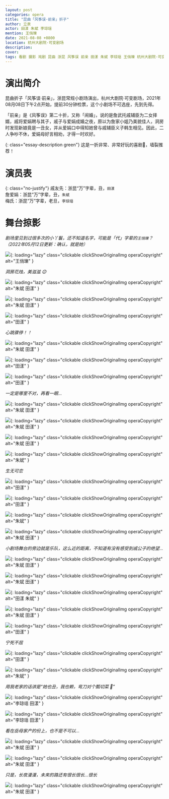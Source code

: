 ```yaml
---
layout: post
categories: opera
title: "昆曲「风筝误·前亲」折子"
author: 立泉
actor: 田漾 朱斌 李琼瑶
mention: 王俏瓅
date: 2021-08-08 +0800
location: 杭州大剧院·可变剧场
description: 
cover: 
tags: 看剧 摄影 戏剧 昆曲 浙昆 风筝误 前亲 田漾 朱斌 李琼瑶 王俏瓅 杭州大剧院·可变剧场
---
```


# 演出简介

昆曲折子「风筝误·前亲」，浙昆常规小剧场演出，杭州大剧院·可变剧场，2021年08月08日下午2点开始，提前30分钟检票，这个小剧场不可选座，先到先得。

「前亲」是《风筝误》第二十折，又称「闹婚」，说的是詹武托戚辅臣为二女择婿，戚将爱娟聘与其子，戚子与爱娟成婚之夜，原以为詹家小姐乃美貌佳人，洞房时发现新娘竟是一丑女，并从爱娟口中得知她曾与戚辅臣义子韩生相见。因此，二人争吵不休，爱娟母好言相劝，才得一时欢好。

{: class="essay-description green"}
这是一折非常、非常好玩的喜剧🤣，墙裂推荐！


# 演员表

{: class="no-justify"}
戚友先：浙昆“万”字辈，丑，`田漾`  
詹爱娟：浙昆“万”字辈，丑，`朱斌`  
梅氏：浙昆“万”字辈，老旦，`李琼瑶`

# 舞台掠影

*剧场里见到过很多次的小丫鬟，还不知道名字，可能是「代」字辈的`王俏瓅`？（2022年05月12日更新：确认，就是她）*

![](https://apqx.oss-cn-hangzhou.aliyuncs.com/blog/opera_20210808/fengzhengwu_qianqin/DSC07515_thumb.jpg){: loading="lazy" class="clickable clickShowOriginalImg operaCopyright" alt="王俏瓅" }

*洞房花烛，美滋滋 😊*

![](https://apqx.oss-cn-hangzhou.aliyuncs.com/blog/opera_20210808/fengzhengwu_qianqin/DSC07516_thumb.jpg){: loading="lazy" class="clickable clickShowOriginalImg operaCopyright" alt="朱斌 田漾" }

![](https://apqx.oss-cn-hangzhou.aliyuncs.com/blog/opera_20210808/fengzhengwu_qianqin/DSC07518_thumb.jpg){: loading="lazy" class="clickable clickShowOriginalImg operaCopyright" alt="朱斌 田漾" }

![](https://apqx.oss-cn-hangzhou.aliyuncs.com/blog/opera_20210808/fengzhengwu_qianqin/DSC07519_thumb.jpg){: loading="lazy" class="clickable clickShowOriginalImg operaCopyright" alt="田漾" }

*心跳骤停！！*

![](https://apqx.oss-cn-hangzhou.aliyuncs.com/blog/opera_20210808/fengzhengwu_qianqin/DSC07520_thumb.jpg){: loading="lazy" class="clickable clickShowOriginalImg operaCopyright" alt="朱斌 田漾" }

![](https://apqx.oss-cn-hangzhou.aliyuncs.com/blog/opera_20210808/fengzhengwu_qianqin/DSC07521_thumb.jpg){: loading="lazy" class="clickable clickShowOriginalImg operaCopyright" alt="田漾" }

![](https://apqx.oss-cn-hangzhou.aliyuncs.com/blog/opera_20210808/fengzhengwu_qianqin/DSC07523_thumb.jpg){: loading="lazy" class="clickable clickShowOriginalImg operaCopyright" alt="田漾" }

*一定是哪里不对，再看一眼...*

![](https://apqx.oss-cn-hangzhou.aliyuncs.com/blog/opera_20210808/fengzhengwu_qianqin/DSC07524_thumb.jpg){: loading="lazy" class="clickable clickShowOriginalImg operaCopyright" alt="朱斌 田漾" }

![](https://apqx.oss-cn-hangzhou.aliyuncs.com/blog/opera_20210808/fengzhengwu_qianqin/DSC07525_thumb.jpg){: loading="lazy" class="clickable clickShowOriginalImg operaCopyright" alt="朱斌 田漾" }

![](https://apqx.oss-cn-hangzhou.aliyuncs.com/blog/opera_20210808/fengzhengwu_qianqin/DSC07528_thumb.jpg){: loading="lazy" class="clickable clickShowOriginalImg operaCopyright" alt="朱斌 田漾" }

![](https://apqx.oss-cn-hangzhou.aliyuncs.com/blog/opera_20210808/fengzhengwu_qianqin/DSC07530_thumb.jpg){: loading="lazy" class="clickable clickShowOriginalImg operaCopyright" alt="朱斌" }

*生无可恋*

![](https://apqx.oss-cn-hangzhou.aliyuncs.com/blog/opera_20210808/fengzhengwu_qianqin/DSC07532_thumb.jpg){: loading="lazy" class="clickable clickShowOriginalImg operaCopyright" alt="田漾" }

![](https://apqx.oss-cn-hangzhou.aliyuncs.com/blog/opera_20210808/fengzhengwu_qianqin/DSC07535_thumb.jpg){: loading="lazy" class="clickable clickShowOriginalImg operaCopyright" alt="田漾" }

![](https://apqx.oss-cn-hangzhou.aliyuncs.com/blog/opera_20210808/fengzhengwu_qianqin/DSC07536_thumb.jpg){: loading="lazy" class="clickable clickShowOriginalImg operaCopyright" alt="朱斌" }

![](https://apqx.oss-cn-hangzhou.aliyuncs.com/blog/opera_20210808/fengzhengwu_qianqin/DSC07537_thumb.jpg){: loading="lazy" class="clickable clickShowOriginalImg operaCopyright" alt="朱斌 田漾" }

*小剧场舞台的旁边就是乐队，这么近的距离，不知道有没有感受到戚公子的绝望...*

![](https://apqx.oss-cn-hangzhou.aliyuncs.com/blog/opera_20210808/fengzhengwu_qianqin/DSC07539_thumb.jpg){: loading="lazy" class="clickable clickShowOriginalImg operaCopyright" alt="朱斌 田漾" }

![](https://apqx.oss-cn-hangzhou.aliyuncs.com/blog/opera_20210808/fengzhengwu_qianqin/DSC07540_thumb.jpg){: loading="lazy" class="clickable clickShowOriginalImg operaCopyright" alt="朱斌 田漾" }

![](https://apqx.oss-cn-hangzhou.aliyuncs.com/blog/opera_20210808/fengzhengwu_qianqin/DSC07543_thumb.jpg){: loading="lazy" class="clickable clickShowOriginalImg operaCopyright" alt="田漾 朱斌" }

![](https://apqx.oss-cn-hangzhou.aliyuncs.com/blog/opera_20210808/fengzhengwu_qianqin/DSC07545_thumb.jpg){: loading="lazy" class="clickable clickShowOriginalImg operaCopyright" alt="朱斌 田漾" }

![](https://apqx.oss-cn-hangzhou.aliyuncs.com/blog/opera_20210808/fengzhengwu_qianqin/DSC07548_thumb.jpg){: loading="lazy" class="clickable clickShowOriginalImg operaCopyright" alt="田漾" }

*宁死不屈*

![](https://apqx.oss-cn-hangzhou.aliyuncs.com/blog/opera_20210808/fengzhengwu_qianqin/DSC07552_thumb.jpg){: loading="lazy" class="clickable clickShowOriginalImg operaCopyright" alt="田漾" }

![](https://apqx.oss-cn-hangzhou.aliyuncs.com/blog/opera_20210808/fengzhengwu_qianqin/DSC07555_thumb.jpg){: loading="lazy" class="clickable clickShowOriginalImg operaCopyright" alt="朱斌" }

*用我老家的话讲是“她也丑，我也赖，弯刀对个瓢切菜 🤪”*

![](https://apqx.oss-cn-hangzhou.aliyuncs.com/blog/opera_20210808/fengzhengwu_qianqin/DSC07559_thumb.jpg){: loading="lazy" class="clickable clickShowOriginalImg operaCopyright" alt="李琼瑶 田漾" }

![](https://apqx.oss-cn-hangzhou.aliyuncs.com/blog/opera_20210808/fengzhengwu_qianqin/DSC07560_thumb.jpg){: loading="lazy" class="clickable clickShowOriginalImg operaCopyright" alt="李琼瑶 田漾" }

*看在岳母家产的份上，也不是不可以...*

![](https://apqx.oss-cn-hangzhou.aliyuncs.com/blog/opera_20210808/fengzhengwu_qianqin/DSC07568_thumb.jpg){: loading="lazy" class="clickable clickShowOriginalImg operaCopyright" alt="朱斌 田漾" }

![](https://apqx.oss-cn-hangzhou.aliyuncs.com/blog/opera_20210808/fengzhengwu_qianqin/DSC07572_thumb.jpg){: loading="lazy" class="clickable clickShowOriginalImg operaCopyright" alt="朱斌 田漾" }

*只是，长夜漫漫，未来的路还有很长很长...很长*

![](https://apqx.oss-cn-hangzhou.aliyuncs.com/blog/opera_20210808/fengzhengwu_qianqin/DSC07573_thumb.jpg){: loading="lazy" class="clickable clickShowOriginalImg operaCopyright" alt="朱斌 田漾" }